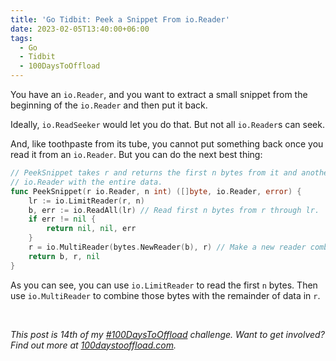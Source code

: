 ```yaml
---
title: 'Go Tidbit: Peek a Snippet From io.Reader'
date: 2023-02-05T13:40:00+06:00
tags:
  - Go
  - Tidbit
  - 100DaysToOffload
---
```


You have an `io.Reader`, and you want to extract a small snippet from the beginning of the `io.Reader` and then put it back.

Ideally, `io.ReadSeeker` would let you do that. But not all `io.Reader`s can seek.

And, like toothpaste from its tube, you cannot put something back once you read it from an `io.Reader`. But you can do the next best thing:

``` go
// PeekSnippet takes r and returns the first n bytes from it and another
// io.Reader with the entire data.
func PeekSnippet(r io.Reader, n int) ([]byte, io.Reader, error) {
	lr := io.LimitReader(r, n)
	b, err := io.ReadAll(lr) // Read first n bytes from r through lr.
	if err != nil {
		return nil, nil, err
	}
	r = io.MultiReader(bytes.NewReader(b), r) // Make a new reader combining the bytes just read and the remaining data in r.
	return b, r, nil
}
```

As you can see, you can use `io.LimitReader` to read the first `n` bytes. Then use `io.MultiReader` to combine those bytes with the remainder of data in `r`.

<br>

_This post is 14th of my [#100DaysToOffload](/tags/100daystooffload/) challenge. Want to get involved? Find out more at [100daystooffload.com](https://100daystooffload.com/)._
